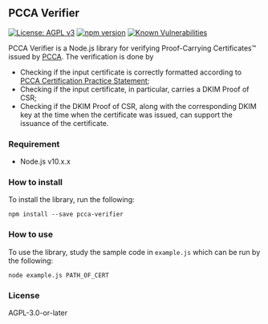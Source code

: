 ## PCCA Verifier
[![License: AGPL v3](https://img.shields.io/badge/License-AGPL%20v3-blue.svg)](https://www.gnu.org/licenses/agpl-3.0)
[![npm version](https://badge.fury.io/js/pcca-verifier.svg)](https://badge.fury.io/js/pcca-verifier)
[![Known Vulnerabilities](https://snyk.io/test/github/ProofShow/PCCAVerifier/badge.svg?targetFile=package.json)](https://snyk.io/test/github/ProofShow/PCCAVerifier?targetFile=package.json)

PCCA Verifier is a Node.js library for verifying Proof-Carrying Certificates™ issued by [PCCA](https://pcca.proof.show). The verification is done by

- Checking if the input certificate is correctly formatted according to [PCCA Certification Practice Statement](https://www.proof.show/pcca/PCCA_CPS.pdf);
- Checking if the input certificate, in particular, carries a DKIM Proof of CSR;
- Checking if the DKIM Proof of CSR, along with the corresponding DKIM key at the time when the certificate was issued, can support the issuance of the certificate.

### Requirement
- Node.js v10.x.x

### How to install
To install the library, run the following:

```
npm install --save pcca-verifier
```

### How to use
To use the library, study the sample code in `example.js` which can be run by the following:

```
node example.js PATH_OF_CERT
```

### License
AGPL-3.0-or-later
